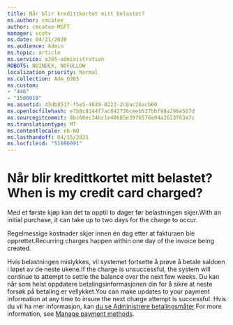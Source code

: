 ```yaml
---
title: Når blir kredittkortet mitt belastet?
ms.author: cmcatee
author: cmcatee-MSFT
manager: scotv
ms.date: 04/21/2020
ms.audience: Admin
ms.topic: article
ms.service: o365-administration
ROBOTS: NOINDEX, NOFOLLOW
localization_priority: Normal
ms.collection: Adm_O365
ms.custom:
- "446"
- "1500018"
ms.assetid: 43db851f-f5e5-4849-8222-2c8ac26acb60
ms.openlocfilehash: e7b8c8144f7ac042726ceeb537bbf98a296e507d
ms.sourcegitcommit: 8bc60ec34bc1e40685e3976576e04a2623f63a7c
ms.translationtype: MT
ms.contentlocale: nb-NO
ms.lasthandoff: 04/15/2021
ms.locfileid: "51806091"
---
```

# <a name="when-is-my-credit-card-charged"></a><span data-ttu-id="b16c0-102">Når blir kredittkortet mitt belastet?</span><span class="sxs-lookup"><span data-stu-id="b16c0-102">When is my credit card charged?</span></span>

<span data-ttu-id="b16c0-103">Med et første kjøp kan det ta opptil to dager før belastningen skjer.</span><span class="sxs-lookup"><span data-stu-id="b16c0-103">With an initial purchase, it can take up to two days for the charge to occur.</span></span>
  
<span data-ttu-id="b16c0-104">Regelmessige kostnader skjer innen én dag etter at fakturaen ble opprettet.</span><span class="sxs-lookup"><span data-stu-id="b16c0-104">Recurring charges happen within one day of the invoice being created.</span></span>
  
<span data-ttu-id="b16c0-105">Hvis belastningen mislykkes, vil systemet fortsette å prøve å betale saldoen i løpet av de neste ukene.</span><span class="sxs-lookup"><span data-stu-id="b16c0-105">If the charge is unsuccessful, the system will continue to attempt to settle the balance over the next few weeks.</span></span> <span data-ttu-id="b16c0-106">Du kan når som helst oppdatere betalingsinformasjonen din for å sikre at neste forsøk på betaling er vellykket.</span><span class="sxs-lookup"><span data-stu-id="b16c0-106">You can make updates to your payment information at any time to insure the next charge attempt is successful.</span></span> <span data-ttu-id="b16c0-107">Hvis du vil ha mer informasjon, kan [du se Administrere betalingsmåter](https://docs.microsoft.com/microsoft-365/commerce/billing-and-payments/manage-payment-methods).</span><span class="sxs-lookup"><span data-stu-id="b16c0-107">For more information, see [Manage payment methods](https://docs.microsoft.com/microsoft-365/commerce/billing-and-payments/manage-payment-methods).</span></span>